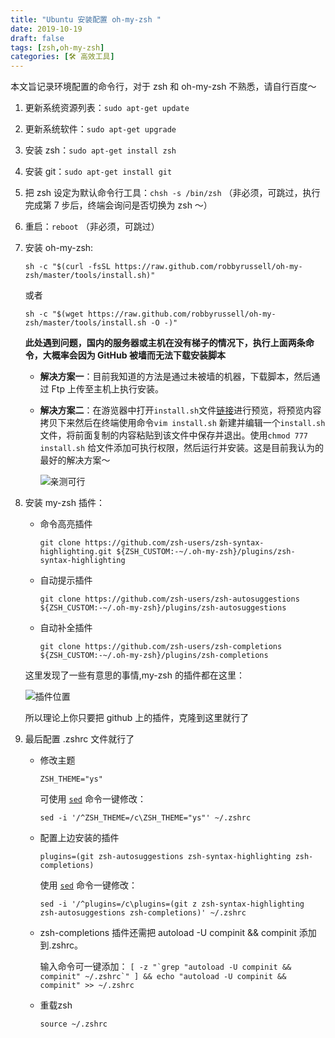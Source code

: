 ```yaml
---
title: "Ubuntu 安装配置 oh-my-zsh "
date: 2019-10-19
draft: false
tags: [zsh,oh-my-zsh]
categories: [🛠 高效工具]
---
```

本文旨记录环境配置的命令行，对于 zsh 和 oh-my-zsh 不熟悉，请自行百度～<!-- more -->

1. 更新系统资源列表：`sudo apt-get update`

2. 更新系统软件：`sudo apt-get upgrade`

3. 安装 zsh：`sudo apt-get install zsh`

4. 安装 git：`sudo apt-get install git`

5. 把 zsh 设定为默认命令行工具：`chsh -s /bin/zsh` （非必须，可跳过，执行完成第 7 步后，终端会询问是否切换为 zsh ～）

6. 重启：`reboot` （非必须，可跳过）

7. 安装 oh-my-zsh:

    `sh -c "$(curl -fsSL https://raw.github.com/robbyrussell/oh-my-zsh/master/tools/install.sh)"`

    或者

    `sh -c "$(wget https://raw.github.com/robbyrussell/oh-my-zsh/master/tools/install.sh -O -)"`

    **此处遇到问题，国内的服务器或主机在没有梯子的情况下，执行上面两条命令，大概率会因为 GitHub 被墙而无法下载安装脚本**

    +   **解决方案一**：目前我知道的方法是通过未被墙的机器，下载脚本，然后通过 Ftp 上传至主机上执行安装。

    +   **解决方案二**：在游览器中打开`install.sh`文件[链接](https://raw.github.com/robbyrussell/oh-my-zsh/master/tools/install.sh)进行预览，将预览内容拷贝下来然后在终端使用命令`vim install.sh` 新建并编辑一个`install.sh`文件，将前面复制的内容粘贴到该文件中保存并退出。使用`chmod 777 install.sh` 给文件添加可执行权限，然后运行并安装。这是目前我认为的最好的解决方案～

        ![亲测可行](https://tva1.sinaimg.cn/large/00831rSTgy1gco9z1q6f4j30mi0hwwvh.jpg)

8. 安装 my-zsh 插件：

    * 命令高亮插件

        `git clone https://github.com/zsh-users/zsh-syntax-highlighting.git ${ZSH_CUSTOM:-~/.oh-my-zsh}/plugins/zsh-syntax-highlighting`

    * 自动提示插件

        `git clone https://github.com/zsh-users/zsh-autosuggestions ${ZSH_CUSTOM:-~/.oh-my-zsh}/plugins/zsh-autosuggestions`

    * 自动补全插件

        `git clone https://github.com/zsh-users/zsh-completions ${ZSH_CUSTOM:-~/.oh-my-zsh}/plugins/zsh-completions`

    这里发现了一些有意思的事情,my-zsh 的插件都在这里：

    ![插件位置](https://tva1.sinaimg.cn/large/0082zybpgy1gbzea53gdbj30tu18ywjl.jpg)

    所以理论上你只要把 github 上的插件，克隆到这里就行了

9. 最后配置  .zshrc 文件就行了

    * 修改主题

        `ZSH_THEME="ys"`

        可使用 [`sed`](https://www.cnblogs.com/ggjucheng/archive/2013/01/13/2856901.html) 命令一键修改：

        `sed -i '/^ZSH_THEME=/c\ZSH_THEME="ys"' ~/.zshrc`

    * 配置上边安装的插件

        `plugins=(git zsh-autosuggestions zsh-syntax-highlighting zsh-completions)`

        使用 [`sed`](https://www.cnblogs.com/ggjucheng/archive/2013/01/13/2856901.html) 命令一键修改：

        `sed -i '/^plugins=/c\plugins=(git z zsh-syntax-highlighting zsh-autosuggestions zsh-completions)' ~/.zshrc`

    * zsh-com­ple­tions 插件还需把 autoload -U compinit && compinit 添加到.zshrc。

        输入命令可一键添加：
        ```[ -z "`grep "autoload -U compinit && compinit" ~/.zshrc`" ] && echo "autoload -U compinit && compinit" >> ~/.zshrc```

    * 重载zsh

        `source ~/.zshrc`

